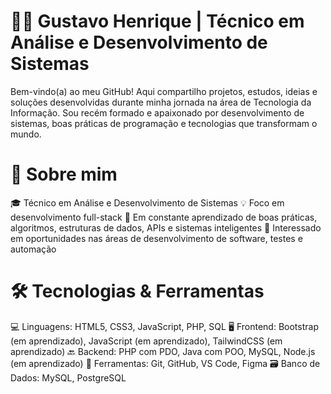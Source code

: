 # 👨‍💻 Gustavo Henrique | Técnico em Análise e Desenvolvimento de Sistemas
Bem-vindo(a) ao meu GitHub! Aqui compartilho projetos, estudos, ideias e soluções desenvolvidas durante minha jornada na área de Tecnologia da Informação. Sou recém formado e apaixonado por desenvolvimento de sistemas, boas práticas de programação e tecnologias que transformam o mundo.


# 🚀 Sobre mim
🎓 Técnico em Análise e Desenvolvimento de Sistemas
💡 Foco em desenvolvimento full-stack
🧠 Em constante aprendizado de boas práticas, algoritmos, estruturas de dados, APIs e sistemas inteligentes
💼 Interessado em oportunidades nas áreas de desenvolvimento de software, testes e automação


# 🛠️ Tecnologias & Ferramentas
💻 Linguagens: HTML5, CSS3, JavaScript, PHP, SQL
🖥️ Frontend: Bootstrap (em aprendizado), JavaScript (em aprendizado), TailwindCSS (em aprendizado)
🔙 Backend: PHP com PDO, Java com POO, MySQL, Node.js (em aprendizado)
🔧 Ferramentas: Git, GitHub, VS Code, Figma
🗃️ Banco de Dados: MySQL, PostgreSQL
